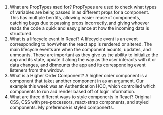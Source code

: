 1.  What are PropTypes used for?
    PropTypes are used to check what types of variables are being passed in as different props for a component.  This has multiple benifits, allowing easier reuse of components, catching bugs due to passing props incorrectly, and giving whoever reads the code a quick and easy glance at how the incoming data is structured.
1.  What is a lifecycle event in React?
    A lifecycle event is an event corresponding to how/when the react app is rendered or altered.  The main lifecycle events are when the component mounts, updates, and unmounts.  These are important as they give us the ability to initialize the app and its state, update it along the way as the user interacts with it or data changes, and dismounts the app and its corresponding event listeners from the window.
1.  What is a Higher Order Component?
    A higher order component is a component that takes another component in as an argument.  Our example this week was an Authentication HOC, which controlled which components to run and render based off of login information.
1.  What are three different ways to style components in React?
    Original CSS, CSS with pre-processors, react-strap components, and styled components.  My preference is styled components.